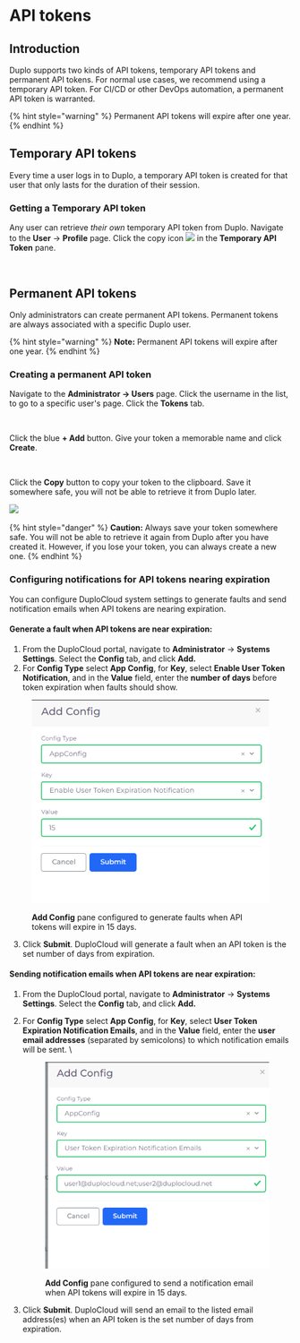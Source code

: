 # API tokens

## Introduction

Duplo supports two kinds of API tokens, temporary API tokens and permanent API tokens. For normal use cases, we recommend using a temporary API token. For CI/CD or other DevOps automation, a permanent API token is warranted.

{% hint style="warning" %}
Permanent API tokens will expire after one year.
{% endhint %}

## Temporary API tokens

Every time a user logs in to Duplo, a temporary API token is created for that user that only lasts for the duration of their session.

### Getting a Temporary API token

Any user can retrieve _their own_ temporary API token from Duplo. Navigate to the **User** -> **Profile** page. Click the copy icon ![](<../../.gitbook/assets/Screen Shot 2022-02-24 at 2.19.23 PM.png>) in the **Temporary API Token** pane.

<figure><img src="broken-reference" alt=""><figcaption></figcaption></figure>

## Permanent API tokens

Only administrators can create permanent API tokens. Permanent tokens are always associated with a specific Duplo user.

{% hint style="warning" %}
**Note:** Permanent API tokens will expire after one year.
{% endhint %}

### Creating a permanent API token

Navigate to the **Administrator -> Users** page. Click the username in the list, to go to a specific user's page. Click the **Tokens** tab.

<figure><img src="broken-reference" alt=""><figcaption></figcaption></figure>

Click the blue **+ Add** button. Give your token a memorable name and click **Create**.

<div align="left">

<img src="../../.gitbook/assets/Screen Shot 2022-02-24 at 2.27.12 PM.png" alt="">

</div>

Click the **Copy** button to copy your token to the clipboard. Save it somewhere safe, you will not be able to retrieve it from Duplo later.

![](<../../.gitbook/assets/Screen Shot 2022-02-24 at 2.29.53 PM.png>)

{% hint style="danger" %}
**Caution:** Always save your token somewhere safe. You will not be able to retrieve it again from Duplo after you have created it. However, if you lose your token, you can always create a new one.
{% endhint %}

### Configuring notifications for API tokens nearing expiration

You can configure DuploCloud system settings to generate faults and send notification emails when API tokens are nearing expiration.

#### **Generate a fault when API tokens are near expiration:**

1. From the DuploCloud portal, navigate to **Administrator** -> **Systems Settings**. Select the **Config** tab, and click **Add.**&#x20;
2. For **Config Type** select **App Config**, for **Key**, select **Enable User Token Notification**, and in the **Value** field, enter the **number of days** before token expiration when faults should show.&#x20;

<div align="left">

<figure><img src="../../.gitbook/assets/image (4) (7) (1).png" alt=""><figcaption><p><strong>Add Config</strong> pane configured to generate faults when API tokens will expire in 15 days. </p></figcaption></figure>

</div>

3. Click **Submit**. DuploCloud will generate a fault when an API token is the set number of days from expiration.&#x20;

#### **Sending notification emails when API tokens are near expiration:**

1. From the DuploCloud portal, navigate to **Administrator** -> **Systems Settings**. Select the **Config** tab, and click **Add.**&#x20;
2.  For **Config Type** select **App Config**, for **Key**, select **User Token Expiration Notification Emails**, and in the **Value** field, enter the **user email addresses** (separated by semicolons) to which notification emails will be sent. \


    <div align="left">

    <figure><img src="../../.gitbook/assets/token ex email.png" alt=""><figcaption><p><strong>Add Config</strong> pane configured to send a notification email when API tokens will expire in 15 days. </p></figcaption></figure>

    </div>
3. Click **Submit**. DuploCloud will send an email to the listed email address(es) when an API token is the set number of days from expiration.

